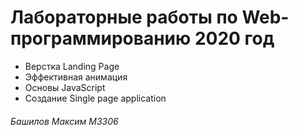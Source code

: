 # Лабораторные работы по Web-программированию 2020 год #
+ Верстка Landing Page
+ Эффективная анимация
+ Основы JavaScript
+ Создание Single page application
###### Башилов Максим M3306 ######